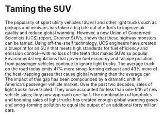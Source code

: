 # Taming the SUV
The popularity of sport utility vehicles (SUVs) and other light trucks such as pickups and minivans has taken a big bite out of efforts to improve air quality and reduce global warming. 
However, a new Union of Concerned Scientists (UCS) report, Greener SUVs, shows that these highway monsters can be tamed. 
Using off-the-shelf technology, UCS engineers have created a blueprint for an SUV that meets high standards for fuel efficiency and emission control--with no loss of the teeth that makes SUVs so popular.
Environmental regulations that govern fuel economy and tailpipe pollution from passenger vehicles continue to ignore light trucks. The average truck on the road today emits 47% more smog-forming exhaust and 43% more of the heat-trapping gases that cause global warming than the average car. The impact of this gap has been compounded by a dramatic shift in America’s passenger vehicle market. 
Over the past two decades, sales of light trucks have tripled. They once accounted for less than one-fifth of new vehicle sales; they now approach one-half. The combination of loopholes and booming sales of light trucks has created enough global warming gases and smog-forming pollution to equal the output of an additional forty million cars.